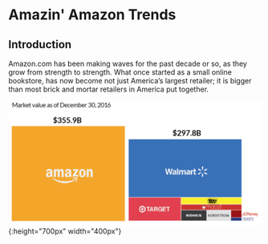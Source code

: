 # Amazin' Amazon Trends

## Introduction
Amazon.com has been making waves for the past decade or so, as they grow from strength to strength. What once started as a small online bookstore, has now become not just America’s largest retailer; it is bigger than most brick and mortar retailers in America put together.

![Amazon_growth](https://github.com/sourabhlal/ada2017/blob/master/docs/amazon_growth.PNG){:height="700px" width="400px"}
